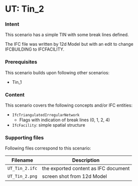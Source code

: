 
# UT: Tin_2

### Intent

This scenario has a simple TIN with some break lines defined. 

The IFC file was written by 12d Model but with an edit to change IFCBUILDING to IFCFACILITY.

### Prerequisites

This scenario builds upon following other scenarios:
- Tin_1

### Content

This scenario covers the following concepts and/or IFC entities:

- `IfcTriangulatedIrregularNetwork`
  - Flags with indication of break lines (0, 1, 2, 4)
- `IfcFacility`: simple spatial structure

### Supporting files

Following files correspond to this scenario:

| Filename                     | Description                               |
|------------------------------|-------------------------------------------|
| `UT_Tin_2.ifc`               | the exported content as IFC document      |
| `UT_Tin_2.png`               | screen shot from 12d Model                |

